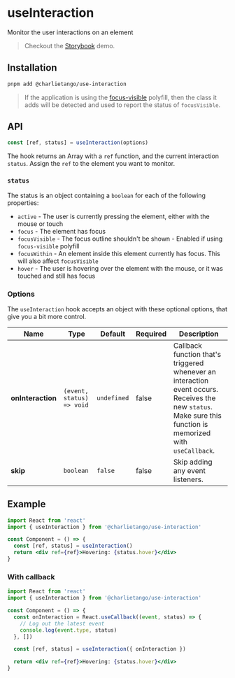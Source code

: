 # useInteraction

Monitor the user interactions on an element

> Checkout the [Storybook](https://ct-hooks.now.sh/?path=/story/useinteraction--readme) demo.

## Installation

```sh
pnpm add @charlietango/use-interaction
```

> If the application is using the [focus-visible](https://github.com/WICG/focus-visible/) polyfill,
> then the class it adds will be detected and used to report the status of `focusVisible`.

## API

```js
const [ref, status] = useInteraction(options)
```

The hook returns an Array with a `ref` function, and the current interaction `status`.
Assign the `ref` to the element you want to monitor.

### `status`

The status is an object containing a `boolean` for each of the following properties:

- `active` - The user is currently pressing the element, either with the mouse or touch
- `focus` - The element has focus
- `focusVisible` - The focus outline shouldn't be shown - Enabled if using `focus-visible` polyfill
- `focusWithin` - An element inside this element currently has focus. This will also affect `focusVisible`
- `hover` - The user is hovering over the element with the mouse, or it was touched and still has focus

### Options

The `useInteraction` hook accepts an object with these optional options, that give you a bit more control.

| Name              | Type                      | Default     | Required | Description                                                                                                                                                  |
| ----------------- | ------------------------- | ----------- | -------- | ------------------------------------------------------------------------------------------------------------------------------------------------------------ |
| **onInteraction** | `(event, status) => void` | `undefined` | false    | Callback function that's triggered whenever an interaction event occurs. Receives the new `status`. Make sure this function is memorized with `useCallback`. |
| **skip**          | `boolean`                 | `false`     | false    | Skip adding any event listeners.                                                                                                                             |

## Example

```jsx
import React from 'react'
import { useInteraction } from '@charlietango/use-interaction'

const Component = () => {
  const [ref, status] = useInteraction()
  return <div ref={ref}>Hovering: {status.hover}</div>
}
```

### With callback

```jsx
import React from 'react'
import { useInteraction } from '@charlietango/use-interaction'

const Component = () => {
  const onInteraction = React.useCallback((event, status) => {
    // Log out the latest event
    console.log(event.type, status)
  }, [])

  const [ref, status] = useInteraction({ onInteraction })

  return <div ref={ref}>Hovering: {status.hover}</div>
}
```
